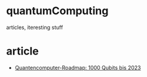 # quantumComputing
articles, iteresting stuff

# article
* [Quantencomputer-Roadmap: 1000 Qubits bis 2023](https://heise.de/-4903263)
